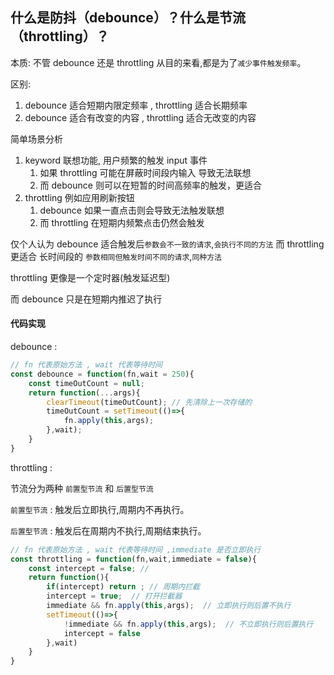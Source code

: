 <!--
 * @作者: gaowei
 * @页面: 
 * @最后修改人: gaowei
 * @Date: 2022-04-28 12:08:24
 * @LastEditTime: 2022-04-28 14:05:53
-->


## 什么是防抖（debounce）？什么是节流（throttling）？

本质: 不管 debounce 还是 throttling 从目的来看,都是为了`减少事件触发频率`。

区别: 

1. debounce 适合短期内限定频率 , throttling 适合长期频率
2. debounce 适合有改变的内容 , throttling 适合无改变的内容

简单场景分析

1. keyword 联想功能, 用户频繁的触发 input 事件  
   1. 如果 throttling 可能在屏蔽时间段内输入 导致无法联想
   2. 而 debounce 则可以在短暂的时间高频率的触发，更适合
2. throttling 例如应用刷新按钮
   1. debounce 如果一直点击则会导致无法触发联想
   2. 而 throttling 在短期内频繁点击仍然会触发

仅个人认为 debounce 适合触发后`参数会不一致的请求`,`会执行不同的方法`
而 throttling 更适合 长时间段的 `参数相同但触发时间不同的请求`,`同种方法`

throttling 更像是一个定时器(触发延迟型)

而 debounce 只是在短期内推迟了执行

#### 代码实现

debounce :

```js
// fn 代表原始方法 , wait 代表等待时间
const debounce = function(fn,wait = 250){ 
    const timeOutCount = null;
    return function(...args){
        clearTimeout(timeOutCount); // 先清除上一次存储的
        timeOutCount = setTimeout(()=>{
            fn.apply(this,args);
        },wait);
    }
}

```


throttling : 

节流分为两种 `前置型节流` 和 `后置型节流` 

`前置型节流` : 触发后立即执行,周期内不再执行。

`后置型节流` : 触发后在周期内不执行,周期结束执行。

```js
// fn 代表原始方法 , wait 代表等待时间 ,immediate 是否立即执行
const throttling = function(fn,wait,immediate = false){
    const intercept = false; // 
    return function(){
        if(intercept) return ; // 周期内拦截
        intercept = true;  // 打开拦截器
        immediate && fn.apply(this,args);  // 立即执行则后置不执行
        setTimeout(()=>{
            !immediate && fn.apply(this,args);  // 不立即执行则后置执行
            intercept = false 
        },wait)
    }
}

```